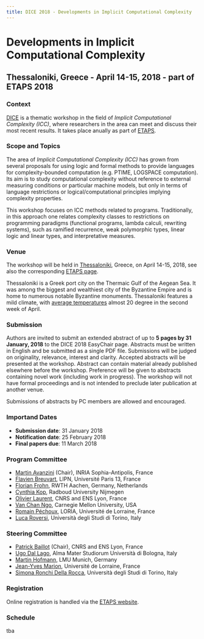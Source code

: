 ```yaml
---
title: DICE 2018 - Developments in Implicit Computational Complexity
---
```


# <a name="introduction"/> Developments in Implicit Computational Complexity
## Thessaloniki, Greece - April 14-15, 2018 - part of ETAPS 2018


### <a name="context"/> Context
[DICE](http://perso.ens-lyon.fr/patrick.baillot/DICE/) is a thematic workshop in the field of *Implicit Computational Complexity (ICC)*, where researchers in the area can meet and discuss their most recent results.
It takes place anually as part of [ETAPS](https://www.etaps.org/).

### <a name="topics"/> Scope and Topics

The area of *Implicit Computational Complexity (ICC)* has grown from several proposals for using logic and formal methods to provide languages for complexity-bounded computation (e.g. PTIME, LOGSPACE computation). Its aim is to study computational complexity without reference to external measuring conditions or particular machine models, but only in terms of language restrictions or logical/computational principles implying complexity properties.

This workshop focuses on ICC methods related to programs. Traditionally, in this approach one relates complexity classes to restrictions on programming paradigms (functional programs, lambda calculi, rewriting systems), such as ramified recurrence, weak polymorphic types, linear logic and linear types, and interpretative measures.

<!-- The workshop will be open to contributions on various aspects of ICC including (but not exclusively):
tba -->

### <a name="venue"/> Venue

The workshop will be held in [Thessaloniki](https://en.wikipedia.org/wiki/Thessaloniki), Greece, on April 14-15, 2018, see also the corresponding [ETAPS page](https://www.etaps.org/index.php/2018/venue).

Thessaloniki is a Greek port city on the Thermaic Gulf of the Aegean Sea. It was among the biggest and wealthiest city of the Byzantine Empire and is home to numerous notable Byzantine monuments.
Thessaloniki features a mild climate, with [average temperatures](https://weatherspark.com/m/148497/4/Average-Weather-in-April-at-Thessaloniki-Airport-Greece) almost 20 degree in the second week of April.

### <a name="submission"/> Submission

Authors are invited to submit an extended abstract of up to **5 pages by 31 January, 2018** to the DICE 2018 EasyChair page.
Abstracts must be written in English and be submitted as a single PDF file.
Submissions will be judged on originality, relevance, interest and clarity.
Accepted abstracts will be presented at the workshop.
Abstract can contain material already published elsewhere before the workshop.
Preference will be given to abstracts containing novel work (including work in progress).
The workshop will not have formal proceedings and is not intended to preclude later publication at another venue.

Submissions of abstracts by PC members are allowed and encouraged.

### <a name="dates"/> Importand Dates


* **Submission date**: 31 January 2018
* **Notification date**: 25 February 2018 
* **Final papers due**: 11 March 2018 


### <a name="pc"/> Program Committee

* [Martin Avanzini](http://cl-informatik.uibk.ac.at/users/zini) (Chair), INRIA Sophia-Antipolis, France
* [Flavien Breuvart](http://www.lipn.univ-paris13.fr/~breuvart/), LIPN, Université Paris 13, France
* [Florian Frohn](https://ffrohn.github.io/), RWTH Aachen, Germany, Netherlands
* [Cynthia Kop](https://www.cs.ru.nl/~cynthiakop/index_en.html), Radboud University Nijmegen
* [Olivier Laurent](https://perso.ens-lyon.fr/olivier.laurent/), CNRS and ENS Lyon, France
* [Van Chan Ngo](http://channgo2203.github.io/), Carnegie Mellon University, USA
* [Romain Péchoux](https://members.loria.fr/RPechoux/), LORIA, Université de Lorraine, France
* [Luca Roversi](http://www.di.unito.it/~rover/), Università degli Studi di Torino, Italy

### <a name="sc"/> Steering Committee

* [Patrick Baillot](http://perso.ens-lyon.fr/patrick.baillot/) (Chair), CNRS and ENS Lyon, France
* [Ugo Dal Lago](http://www.cs.unibo.it/~dallago/), Alma Mater Studiorum Università di Bologna, Italy
* [Martin Hofmann](http://www2.tcs.ifi.lmu.de/~mhofmann/), LMU Munich, Germany
* [Jean-Yves Marion](http://www.loria.fr/~marionjy/), Université de Lorraine, France
* [Simona Ronchi Della Rocca](http://www.di.unito.it/~ronchi/), Università degli Studi di Torino, Italy

### <a name="registration"/> Registration

Online registration is handled via the [ETAPS website](https://www.etaps.org/index.php/2018/registration).

### <a name="schedule"/> Schedule
tba
